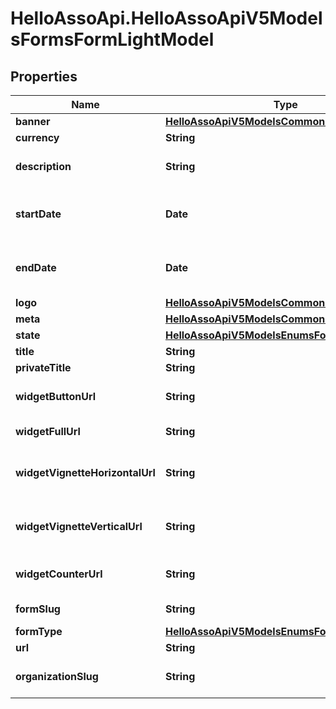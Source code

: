 # HelloAssoApi.HelloAssoApiV5ModelsFormsFormLightModel

## Properties

Name | Type | Description | Notes
------------ | ------------- | ------------- | -------------
**banner** | [**HelloAssoApiV5ModelsCommonDocumentModel**](HelloAssoApiV5ModelsCommonDocumentModel.md) |  | [optional] 
**currency** | **String** | Currency | [optional] 
**description** | **String** | Short description (one line) | [optional] 
**startDate** | **Date** | The datetime of the activity start | [optional] 
**endDate** | **Date** | The datetime of the activity end | [optional] 
**logo** | [**HelloAssoApiV5ModelsCommonDocumentModel**](HelloAssoApiV5ModelsCommonDocumentModel.md) |  | [optional] 
**meta** | [**HelloAssoApiV5ModelsCommonMetaModel**](HelloAssoApiV5ModelsCommonMetaModel.md) |  | [optional] 
**state** | [**HelloAssoApiV5ModelsEnumsFormState**](HelloAssoApiV5ModelsEnumsFormState.md) |  | [optional] 
**title** | **String** | Title | [optional] 
**privateTitle** | **String** | Private Title | [optional] 
**widgetButtonUrl** | **String** | Url of the widget button | [optional] 
**widgetFullUrl** | **String** | Url of the form widget | [optional] 
**widgetVignetteHorizontalUrl** | **String** | Url of the horizontal vignette widget | [optional] 
**widgetVignetteVerticalUrl** | **String** | Url of the vertical vignette widget | [optional] 
**widgetCounterUrl** | **String** | Url of the counter widget | [optional] 
**formSlug** | **String** | The form slug | [optional] 
**formType** | [**HelloAssoApiV5ModelsEnumsFormType**](HelloAssoApiV5ModelsEnumsFormType.md) |  | [optional] 
**url** | **String** | The form url | [optional] 
**organizationSlug** | **String** | The organization slug | [optional] 


